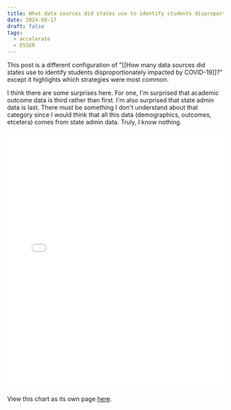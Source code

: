 ```yaml
---
title: What data sources did states use to identify students disproportionately impacted by COVID-19?
date: 2024-09-17
draft: false
tags:
  - accelerate
  - ESSER
---
```

 
This post is a different configuration of "[[How many data sources did states use to identify students disproportionately impacted by COVID-19]]?" except it highlights which strategies were most common. 

I think there are some surprises here. For one, I'm surprised that academic outcome data is third rather than first. I'm also surprised that state admin data is last. There must be something I don't understand about that category since I would think that all this data (demographics, outcomes, etcetera) comes from state admin data. Truly, I know nothing.

<iframe src="state_data_used_bar.html" width="100%" height="600px" frameborder="0"></iframe>

View this chart as its own page [here](https://log.jasongodfrey.info/state_data_used_bar.html).